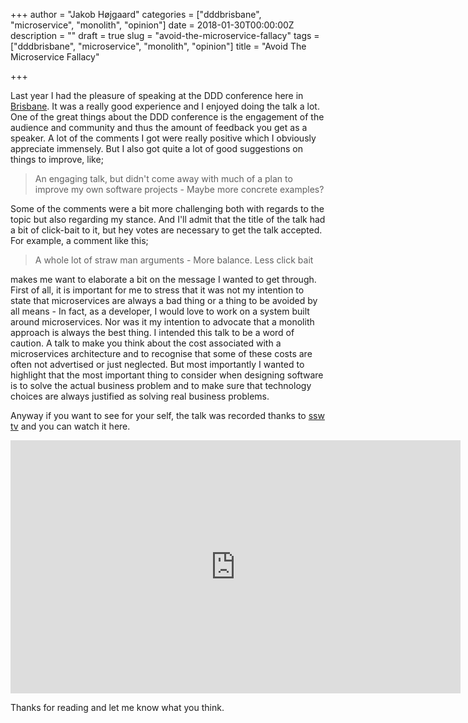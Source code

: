 +++
author = "Jakob Højgaard"
categories = ["dddbrisbane", "microservice", "monolith", "opinion"]
date = 2018-01-30T00:00:00Z
description = ""
draft = true
slug = "avoid-the-microservice-fallacy"
tags = ["dddbrisbane", "microservice", "monolith", "opinion"]
title = "Avoid The Microservice Fallacy"

+++

Last year I had the pleasure of speaking at the DDD conference here in [Brisbane](http://dddbrisbane.com/). It was a really good experience and I enjoyed doing the talk a lot. One of the great things about the DDD conference is the engagement of the audience and community and thus the amount of feedback you get as a speaker. A lot of the comments I got were really positive which I obviously appreciate immensely. But I also got quite a lot of good suggestions on things to improve, like;

> An engaging talk, but didn't come away with much of a plan to improve my own software projects - Maybe more concrete examples?

Some of the comments were a bit more challenging both with regards to the topic but also regarding my stance. And I'll admit that the title of the talk had a bit of click-bait to it, but hey votes are necessary to get the talk accepted. For example, a comment like this;

> A whole lot of straw man arguments - More balance. Less click bait

makes me want to elaborate a bit on the message I wanted to get through. First of all, it is important for me to stress that it was not my intention to state that microservices are always a bad thing or a thing to be avoided by all means - In fact, as a developer, I would love to work on a system built around microservices. Nor was it my intention to advocate that a monolith approach is always the best thing. I intended this talk to be a word of caution. A talk to make you think about the cost associated with a microservices architecture and to recognise that some of these costs are often not advertised or just neglected. But most importantly I wanted to highlight that the most important thing to consider when designing software is to solve the actual business problem and to make sure that technology choices are always justified as solving real business problems.


Anyway if you want to see for your self, the talk was recorded thanks to [ssw tv](https://tv.ssw.com/) and you can watch it here.

<iframe width="720" height="405" src="https://www.youtube.com/embed/vtGP3YVFO70" frameborder="0" gesture="media" allow="encrypted-media" allowfullscreen></iframe>


Thanks for reading and let me know what you think.
